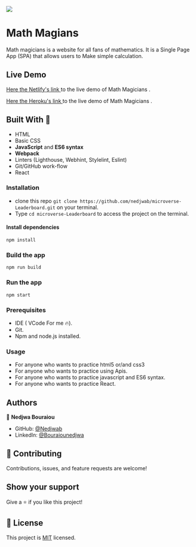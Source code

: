   ![](https://img.shields.io/badge/Microverse-blueviolet) 

# Math Magians
Math magicians is a website for all fans of mathematics. It is a Single Page App (SPA) that allows users to Make simple calculation.


## Live Demo 
[Here the Netlify's link ](https://62a8ee1d33108f0ef4e1cf6d--loquacious-custard-2f3cce.netlify.app/) to the live demo of Math Magicians .

[Here the Heroku's link ](https://nedjwa-math-magicians.herokuapp.com/) to the live demo of Math Magicians .
## Built With 🔨

- HTML
- Basic CSS 
- **JavaScript** and  **ES6 syntax**
- **Webpack**
- Linters (Lighthouse, Webhint, Stylelint, Eslint)
- Git/GitHub work-flow
- React
 


### Installation 
- clone this repo  `git clone https://github.com/nedjwab/microverse-Leaderboard.git` on your terminal.
- Type `cd microverse-Leaderboard` to access the project on the terminal.

#### Install dependencies
```
npm install
```
### Build the app
```
npm run build
```
### Run the app

```
npm start
```

### Prerequisites

- IDE (  VCode For me 🔥).
- Git.
- Npm and node.js installed.


### Usage

- For anyone who wants to practice html5 or/and css3
- For anyone who wants to practice using Apis.
- For anyone who wants to practice javascript and ES6 syntax.
- For anyone who wants to practice React.


## Authors

👤 **Nedjwa Bouraiou**
 
- GitHub: [@Nedjwab](https://github.com/nedjwab)
- LinkedIn: [@Bouraiounedjwa](https://www.linkedin.com/feed/)


## 🤝 Contributing

Contributions, issues, and feature requests are welcome!

## Show your support

Give a ⭐️ if you like this project!

## 📝 License

This project is [MIT](./MIT.md) licensed.

 
